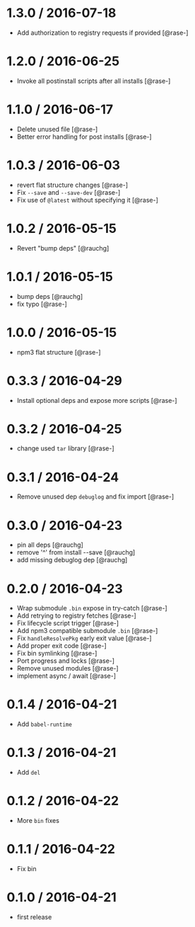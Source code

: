 
1.3.0 / 2016-07-18
==================

  * Add authorization to registry requests if provided [@rase-]

1.2.0 / 2016-06-25
==================

  * Invoke all postinstall scripts after all installs [@rase-]

1.1.0 / 2016-06-17
==================

  * Delete unused file [@rase-]
  * Better error handling for post installs [@rase-]

1.0.3 / 2016-06-03
==================

  * revert flat structure changes [@rase-]
  * Fix `--save` and `--save-dev` [@rase-]
  * Fix use of `@latest` without specifying it [@rase-]

1.0.2 / 2016-05-15
==================

  * Revert "bump deps" [@rauchg]

1.0.1 / 2016-05-15
==================

  * bump deps [@rauchg]
  * fix typo [@rase-]

1.0.0 / 2016-05-15
==================

  * npm3 flat structure [@rase-]

0.3.3 / 2016-04-29
==================

  * Install optional deps and expose more scripts [@rase-]

0.3.2 / 2016-04-25
==================

  * change used `tar` library [@rase-]

0.3.1 / 2016-04-24
==================

  * Remove unused dep `debuglog` and fix import [@rase-]

0.3.0 / 2016-04-23
==================

  * pin all deps [@rauchg]
  * remove '^' from install --save [@rauchg]
  * add missing debuglog dep [@rauchg]

0.2.0 / 2016-04-23
==================

  * Wrap submodule `.bin` expose in try-catch [@rase-]
  * Add retrying to registry fetches [@rase-]
  * Fix lifecycle script trigger [@rase-]
  * Add npm3 compatible submodule `.bin` [@rase-]
  * Fix `handleResolvePkg` early exit value [@rase-]
  * Add proper exit code [@rase-]
  * Fix bin symlinking [@rase-]
  * Port progress and locks [@rase-]
  * Remove unused modules [@rase-]
  * implement async / await [@rase-]

0.1.4 / 2016-04-21
==================

  * Add `babel-runtime`

0.1.3 / 2016-04-21
==================

  * Add `del`

0.1.2 / 2016-04-22
==================

  * More `bin` fixes

0.1.1 / 2016-04-22
==================

  * Fix bin

0.1.0 / 2016-04-21
==================

  * first release
